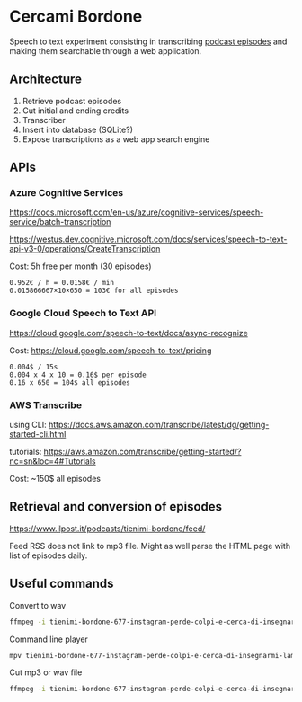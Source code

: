 # Cercami Bordone

Speech to text experiment consisting in transcribing [podcast episodes][tb] and making them
searchable through a web application.

## Architecture

1. Retrieve podcast episodes
2. Cut initial and ending credits
3. Transcriber
4. Insert into database (SQLite?)
5. Expose transcriptions as a web app search engine


## APIs

### Azure Cognitive Services

https://docs.microsoft.com/en-us/azure/cognitive-services/speech-service/batch-transcription

https://westus.dev.cognitive.microsoft.com/docs/services/speech-to-text-api-v3-0/operations/CreateTranscription

Cost: 5h free per month (30 episodes)
```
0.952€ / h = 0.0158€ / min
0.015866667×10×650 = 103€ for all episodes
```

### Google Cloud Speech to Text API

https://cloud.google.com/speech-to-text/docs/async-recognize

Cost: https://cloud.google.com/speech-to-text/pricing

```
0.004$ / 15s
0.004 x 4 x 10 = 0.16$ per episode
0.16 x 650 = 104$ all episodes
```

### AWS Transcribe

using CLI: https://docs.aws.amazon.com/transcribe/latest/dg/getting-started-cli.html

tutorials: https://aws.amazon.com/transcribe/getting-started/?nc=sn&loc=4#Tutorials

Cost: ~150$ all episodes


## Retrieval and conversion of episodes


https://www.ilpost.it/podcasts/tienimi-bordone/feed/

Feed RSS does not link to mp3 file.
Might as well parse the HTML page with list of episodes daily.


## Useful commands

Convert to wav
```bash
ffmpeg -i tienimi-bordone-677-instagram-perde-colpi-e-cerca-di-insegnarmi-lamore.{mp3,wav}
```

Command line player
```bash
mpv tienimi-bordone-677-instagram-perde-colpi-e-cerca-di-insegnarmi-lamore.wav
```

Cut mp3 or wav file
```bash
ffmpeg -i tienimi-bordone-677-instagram-perde-colpi-e-cerca-di-insegnarmi-lamore.mp3 -vn -acodec copy -ss 00:00:16 -to 00:01:10 output.mp3
```




[tb]: https://www.ilpost.it/podcasts/tienimi-bordone/